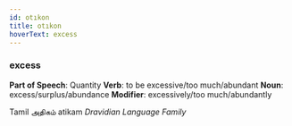 ```yaml
---
id: otıkon
title: otıkon
hoverText: excess
---
```


### excess

**Part of Speech**: Quantity
**Verb**: to be excessive/too much/abundant
**Noun**: excess/surplus/abundance
**Modifier**: excessively/too much/abundantly

Tamil அதிகம் atikam 
*Dravidian Language Family*